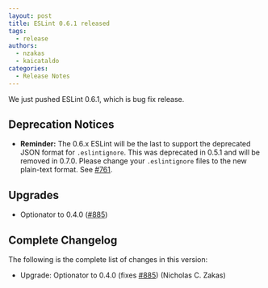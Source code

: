 ```yaml
---
layout: post
title: ESLint 0.6.1 released
tags:
  - release
authors:
  - nzakas
  - kaicataldo
categories:
  - Release Notes
---
```


We just pushed ESLint 0.6.1, which is bug fix release.

## Deprecation Notices

* **Reminder:** The 0.6.x ESLint will be the last to support the deprecated JSON format for `.eslintignore`. This was deprecated in 0.5.1 and will be removed in 0.7.0. Please change your `.eslintignore` files to the new plain-text format. See [#761](https://github.com/eslint/eslint/issues/761).

## Upgrades

* Optionator to 0.4.0 ([#885](https://github.com/eslint/eslint/issues/885))

## Complete Changelog

The following is the complete list of changes in this version:

* Upgrade: Optionator to 0.4.0 (fixes [#885](https://github.com/eslint/eslint/issues/885)) (Nicholas C. Zakas)

